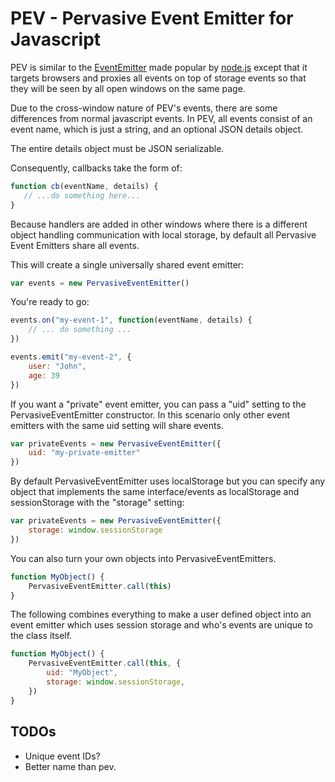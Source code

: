 # PEV - Pervasive Event Emitter for Javascript

PEV is similar to the
[EventEmitter](http://smalljs.org/object/events/event-emitter/) made popular by
[node.js](http://nodejs.org/api/events.html) except that it targets browsers
and proxies all events on top of storage events so that they will be seen by
all open windows on the same page.

Due to the cross-window nature of PEV's events, there are some differences from
normal javascript events.  In PEV, all events consist of an event name, which
is just a string, and an optional JSON details object.

The entire details object must be JSON serializable.

Consequently, callbacks take the form of:

```javascript
function cb(eventName, details) {
   // ...do something here...
}
```

Because handlers are added in other windows where there is a different object
handling communication with local storage, by default all Pervasive Event
Emitters share all events.

This will create a single universally shared event emitter:

```javascript
var events = new PervasiveEventEmitter()
```

You're ready to go:

```javascript
events.on("my-event-1", function(eventName, details) {
    // ... do something ...
})

events.emit("my-event-2", {
    user: "John",
    age: 39
})
```

If you want a "private" event emitter, you can pass a "uid" setting to the
PervasiveEventEmitter constructor.  In this scenario only other event emitters
with the same uid setting will share events.

```javascript
var privateEvents = new PervasiveEventEmitter({
    uid: "my-private-emitter"
})
```

By default PervasiveEventEmitter uses localStorage but you can specify any
object that implements the same interface/events as localStorage and
sessionStorage with the "storage" setting:

```javascript
var privateEvents = new PervasiveEventEmitter({
    storage: window.sessionStorage
})
```

You can also turn your own objects into PervasiveEventEmitters.

```javascript
function MyObject() {
    PervasiveEventEmitter.call(this)
}
```

The following combines everything to make a user defined object into an event
emitter which uses session storage and who's events are unique to the class
itself.

```javascript
function MyObject() {
    PervasiveEventEmitter.call(this, {
        uid: "MyObject",
        storage: window.sessionStorage,
    })
}
```


## TODOs

* Unique event IDs?
* Better name than pev.
